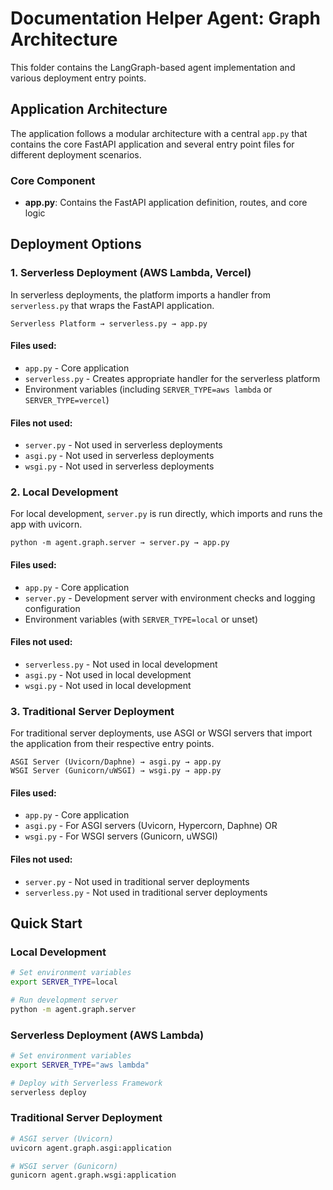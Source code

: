 # Documentation Helper Agent: Graph Architecture

This folder contains the LangGraph-based agent implementation and various deployment entry points.

## Application Architecture

The application follows a modular architecture with a central `app.py` that contains the core FastAPI application and several entry point files for different deployment scenarios.

### Core Component
- **app.py**: Contains the FastAPI application definition, routes, and core logic

## Deployment Options

### 1. Serverless Deployment (AWS Lambda, Vercel)

In serverless deployments, the platform imports a handler from `serverless.py` that wraps the FastAPI application.

```
Serverless Platform → serverless.py → app.py
```

#### Files used:
- `app.py` - Core application
- `serverless.py` - Creates appropriate handler for the serverless platform
- Environment variables (including `SERVER_TYPE=aws lambda` or `SERVER_TYPE=vercel`)

#### Files not used:
- `server.py` - Not used in serverless deployments
- `asgi.py` - Not used in serverless deployments
- `wsgi.py` - Not used in serverless deployments

### 2. Local Development

For local development, `server.py` is run directly, which imports and runs the app with uvicorn.

```
python -m agent.graph.server → server.py → app.py
```

#### Files used:
- `app.py` - Core application
- `server.py` - Development server with environment checks and logging configuration
- Environment variables (with `SERVER_TYPE=local` or unset)

#### Files not used:
- `serverless.py` - Not used in local development
- `asgi.py` - Not used in local development
- `wsgi.py` - Not used in local development

### 3. Traditional Server Deployment

For traditional server deployments, use ASGI or WSGI servers that import the application from their respective entry points.

```
ASGI Server (Uvicorn/Daphne) → asgi.py → app.py
WSGI Server (Gunicorn/uWSGI) → wsgi.py → app.py
```

#### Files used:
- `app.py` - Core application
- `asgi.py` - For ASGI servers (Uvicorn, Hypercorn, Daphne)
  OR
- `wsgi.py` - For WSGI servers (Gunicorn, uWSGI)

#### Files not used:
- `server.py` - Not used in traditional server deployments
- `serverless.py` - Not used in traditional server deployments

## Quick Start

### Local Development
```bash
# Set environment variables
export SERVER_TYPE=local

# Run development server
python -m agent.graph.server
```

### Serverless Deployment (AWS Lambda)
```bash
# Set environment variables
export SERVER_TYPE="aws lambda"

# Deploy with Serverless Framework
serverless deploy
```

### Traditional Server Deployment
```bash
# ASGI server (Uvicorn)
uvicorn agent.graph.asgi:application

# WSGI server (Gunicorn)
gunicorn agent.graph.wsgi:application
``` 